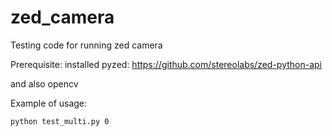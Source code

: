 # zed_camera

Testing code for running zed camera

Prerequisite:
installed pyzed:
https://github.com/stereolabs/zed-python-api

and also opencv

Example of usage:
```
python test_multi.py 0
```
